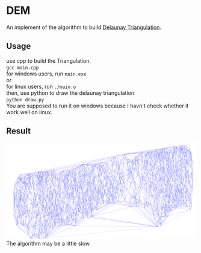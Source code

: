 # DEM
An implement of the algorithm to build [Delaunay Triangulation](https://en.wikipedia.org/wiki/Delaunay_triangulation).
## Usage
use cpp to build the Triangulation.  
`gcc main.cpp`  
for windows users, run `main.exe`  
or  
for linux users, run `./main.o`  
then, use python to draw the delaunay triangulation  
`python draw.py`  
You are supposed to run it on windows because I havn't check whether it work well on linux.
## Result
![result](./pics/net.png)
The algorithm may be a little slow
